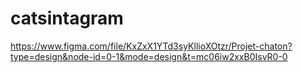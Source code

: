 # catsintagram
https://www.figma.com/file/KxZxX1YTd3syKllioXOtzr/Projet-chaton?type=design&node-id=0-1&mode=design&t=mc06iw2xxB0IsvR0-0
